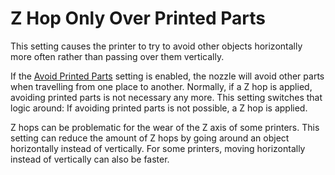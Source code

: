 Z Hop Only Over Printed Parts
====
This setting causes the printer to try to avoid other objects horizontally more often rather than passing over them vertically.

If the [Avoid Printed Parts](travel_avoid_other_parts.md) setting is enabled, the nozzle will avoid other parts when travelling from one place to another. Normally, if a Z hop is applied, avoiding printed parts is not necessary any more. This setting switches that logic around: If avoiding printed parts is not possible, a Z hop is applied.

Z hops can be problematic for the wear of the Z axis of some printers. This setting can reduce the amount of Z hops by going around an object horizontally instead of vertically. For some printers, moving horizontally instead of vertically can also be faster.